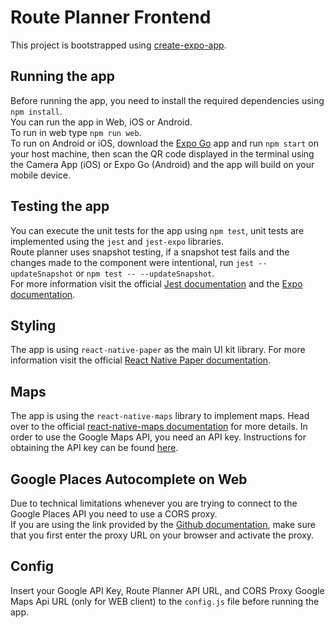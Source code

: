 # Route Planner Frontend
This project is bootstrapped using [create-expo-app](https://docs.expo.dev/workflow/glossary-of-terms/#create-expo-app).

## Running the app
Before running the app, you need to install the required dependencies using `npm install`.  
You can run the app in Web, iOS or Android.  
To run in web type `npm run web`.  
To run on Android or iOS, download the [Expo Go](https://expo.dev/client) app and run `npm start` on your host machine, then scan the QR code displayed in the terminal using the Camera App (iOS) or Expo Go (Android) and the app will build on your mobile device.

## Testing the app

You can execute the unit tests for the app using `npm test`, unit tests are implemented using the `jest` and `jest-expo` libraries.  
Route planner uses snapshot testing, if a snapshot test fails and the changes made to the component were intentional, run `jest --updateSnapshot` or `npm test -- --updateSnapshot`.  
For more information visit the official [Jest documentation](https://jestjs.io/docs/getting-started) and the [Expo documentation](https://docs.expo.dev/guides/testing-with-jest/).

## Styling
The app is using `react-native-paper` as the main UI kit library. For more information visit the official [React Native Paper documentation](https://callstack.github.io/react-native-paper/docs/guides/getting-started).

## Maps
The app is using the `react-native-maps` library to implement maps. Head over to the official [react-native-maps documentation](https://github.com/react-native-maps/react-native-maps) for more details. In order to use the Google Maps API, you need an API key. Instructions for obtaining the API key can be found [here](https://developers.google.com/maps/documentation/ios-sdk/get-api-key).

## Google Places Autocomplete on Web
Due to technical limitations whenever you are trying to connect to the Google Places API you need to use a CORS proxy.  
If you are using the link provided by the [Github documentation](https://github.com/FaridSafi/react-native-google-places-autocomplete/blob/master/README.md#web-support), make sure that you first enter the proxy URL on your browser and activate the proxy.

## Config
Insert your Google API Key, Route Planner API URL, and CORS Proxy Google Maps Api URL (only for WEB client) to the `config.js` file before running the app.
